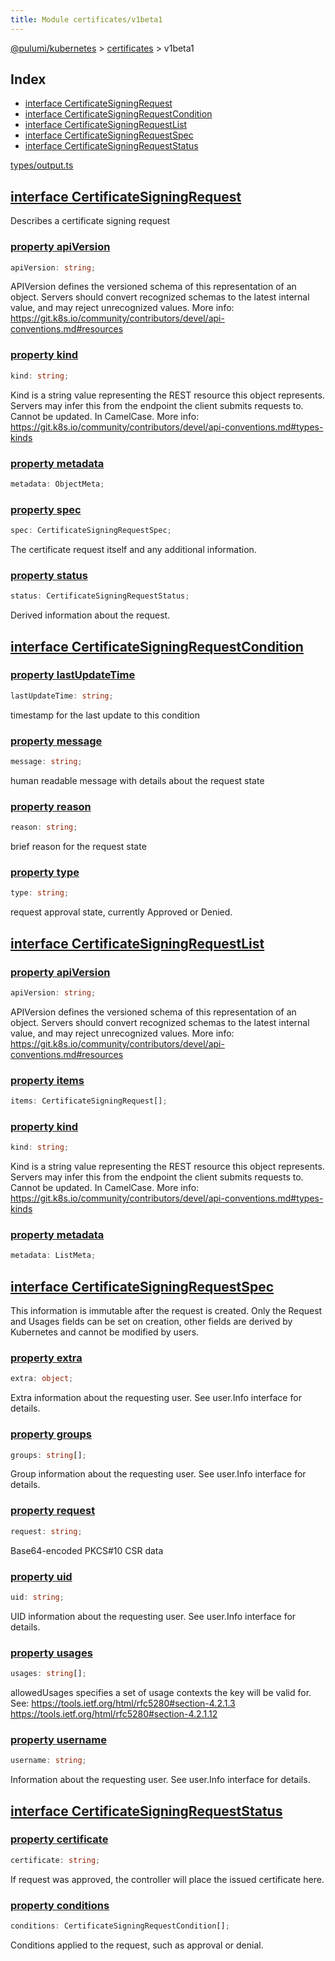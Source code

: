 ```yaml
---
title: Module certificates/v1beta1
---
```


<a href="../../index.html">@pulumi/kubernetes</a> &gt; <a href="../index.html">certificates</a> &gt; v1beta1

<h2 class="pdoc-module-header">Index</h2>

* <a href="#CertificateSigningRequest">interface CertificateSigningRequest</a>
* <a href="#CertificateSigningRequestCondition">interface CertificateSigningRequestCondition</a>
* <a href="#CertificateSigningRequestList">interface CertificateSigningRequestList</a>
* <a href="#CertificateSigningRequestSpec">interface CertificateSigningRequestSpec</a>
* <a href="#CertificateSigningRequestStatus">interface CertificateSigningRequestStatus</a>

<a href="/types/output.ts">types/output.ts</a> 


<h2 class="pdoc-module-header" id="CertificateSigningRequest">
<a class="pdoc-member-name" href="https://github.com/pulumi/pulumi-kubernetes/blob/master/pack/nodejs/types/output.ts#L6060">interface CertificateSigningRequest</a>
</h2>

Describes a certificate signing request

<h3 class="pdoc-member-header">
<a class="pdoc-child-name" href="https://github.com/pulumi/pulumi-kubernetes/blob/master/pack/nodejs/types/output.ts#L6067">property apiVersion</a>
</h3>

```typescript
apiVersion: string;
```


APIVersion defines the versioned schema of this representation of an object. Servers should
convert recognized schemas to the latest internal value, and may reject unrecognized
values. More info:
https://git.k8s.io/community/contributors/devel/api-conventions.md#resources

<h3 class="pdoc-member-header">
<a class="pdoc-child-name" href="https://github.com/pulumi/pulumi-kubernetes/blob/master/pack/nodejs/types/output.ts#L6075">property kind</a>
</h3>

```typescript
kind: string;
```


Kind is a string value representing the REST resource this object represents. Servers may
infer this from the endpoint the client submits requests to. Cannot be updated. In
CamelCase. More info:
https://git.k8s.io/community/contributors/devel/api-conventions.md#types-kinds

<h3 class="pdoc-member-header">
<a class="pdoc-child-name" href="https://github.com/pulumi/pulumi-kubernetes/blob/master/pack/nodejs/types/output.ts#L6078">property metadata</a>
</h3>

```typescript
metadata: ObjectMeta;
```

<h3 class="pdoc-member-header">
<a class="pdoc-child-name" href="https://github.com/pulumi/pulumi-kubernetes/blob/master/pack/nodejs/types/output.ts#L6083">property spec</a>
</h3>

```typescript
spec: CertificateSigningRequestSpec;
```


The certificate request itself and any additional information.

<h3 class="pdoc-member-header">
<a class="pdoc-child-name" href="https://github.com/pulumi/pulumi-kubernetes/blob/master/pack/nodejs/types/output.ts#L6088">property status</a>
</h3>

```typescript
status: CertificateSigningRequestStatus;
```


Derived information about the request.

<h2 class="pdoc-module-header" id="CertificateSigningRequestCondition">
<a class="pdoc-member-name" href="https://github.com/pulumi/pulumi-kubernetes/blob/master/pack/nodejs/types/output.ts#L6093">interface CertificateSigningRequestCondition</a>
</h2>
<h3 class="pdoc-member-header">
<a class="pdoc-child-name" href="https://github.com/pulumi/pulumi-kubernetes/blob/master/pack/nodejs/types/output.ts#L6097">property lastUpdateTime</a>
</h3>

```typescript
lastUpdateTime: string;
```


timestamp for the last update to this condition

<h3 class="pdoc-member-header">
<a class="pdoc-child-name" href="https://github.com/pulumi/pulumi-kubernetes/blob/master/pack/nodejs/types/output.ts#L6102">property message</a>
</h3>

```typescript
message: string;
```


human readable message with details about the request state

<h3 class="pdoc-member-header">
<a class="pdoc-child-name" href="https://github.com/pulumi/pulumi-kubernetes/blob/master/pack/nodejs/types/output.ts#L6107">property reason</a>
</h3>

```typescript
reason: string;
```


brief reason for the request state

<h3 class="pdoc-member-header">
<a class="pdoc-child-name" href="https://github.com/pulumi/pulumi-kubernetes/blob/master/pack/nodejs/types/output.ts#L6112">property type</a>
</h3>

```typescript
type: string;
```


request approval state, currently Approved or Denied.

<h2 class="pdoc-module-header" id="CertificateSigningRequestList">
<a class="pdoc-member-name" href="https://github.com/pulumi/pulumi-kubernetes/blob/master/pack/nodejs/types/output.ts#L6117">interface CertificateSigningRequestList</a>
</h2>
<h3 class="pdoc-member-header">
<a class="pdoc-child-name" href="https://github.com/pulumi/pulumi-kubernetes/blob/master/pack/nodejs/types/output.ts#L6124">property apiVersion</a>
</h3>

```typescript
apiVersion: string;
```


APIVersion defines the versioned schema of this representation of an object. Servers should
convert recognized schemas to the latest internal value, and may reject unrecognized
values. More info:
https://git.k8s.io/community/contributors/devel/api-conventions.md#resources

<h3 class="pdoc-member-header">
<a class="pdoc-child-name" href="https://github.com/pulumi/pulumi-kubernetes/blob/master/pack/nodejs/types/output.ts#L6127">property items</a>
</h3>

```typescript
items: CertificateSigningRequest[];
```

<h3 class="pdoc-member-header">
<a class="pdoc-child-name" href="https://github.com/pulumi/pulumi-kubernetes/blob/master/pack/nodejs/types/output.ts#L6135">property kind</a>
</h3>

```typescript
kind: string;
```


Kind is a string value representing the REST resource this object represents. Servers may
infer this from the endpoint the client submits requests to. Cannot be updated. In
CamelCase. More info:
https://git.k8s.io/community/contributors/devel/api-conventions.md#types-kinds

<h3 class="pdoc-member-header">
<a class="pdoc-child-name" href="https://github.com/pulumi/pulumi-kubernetes/blob/master/pack/nodejs/types/output.ts#L6138">property metadata</a>
</h3>

```typescript
metadata: ListMeta;
```

<h2 class="pdoc-module-header" id="CertificateSigningRequestSpec">
<a class="pdoc-member-name" href="https://github.com/pulumi/pulumi-kubernetes/blob/master/pack/nodejs/types/output.ts#L6147">interface CertificateSigningRequestSpec</a>
</h2>

This information is immutable after the request is created. Only the Request and Usages
fields can be set on creation, other fields are derived by Kubernetes and cannot be modified
by users.

<h3 class="pdoc-member-header">
<a class="pdoc-child-name" href="https://github.com/pulumi/pulumi-kubernetes/blob/master/pack/nodejs/types/output.ts#L6151">property extra</a>
</h3>

```typescript
extra: object;
```


Extra information about the requesting user. See user.Info interface for details.

<h3 class="pdoc-member-header">
<a class="pdoc-child-name" href="https://github.com/pulumi/pulumi-kubernetes/blob/master/pack/nodejs/types/output.ts#L6156">property groups</a>
</h3>

```typescript
groups: string[];
```


Group information about the requesting user. See user.Info interface for details.

<h3 class="pdoc-member-header">
<a class="pdoc-child-name" href="https://github.com/pulumi/pulumi-kubernetes/blob/master/pack/nodejs/types/output.ts#L6161">property request</a>
</h3>

```typescript
request: string;
```


Base64-encoded PKCS#10 CSR data

<h3 class="pdoc-member-header">
<a class="pdoc-child-name" href="https://github.com/pulumi/pulumi-kubernetes/blob/master/pack/nodejs/types/output.ts#L6166">property uid</a>
</h3>

```typescript
uid: string;
```


UID information about the requesting user. See user.Info interface for details.

<h3 class="pdoc-member-header">
<a class="pdoc-child-name" href="https://github.com/pulumi/pulumi-kubernetes/blob/master/pack/nodejs/types/output.ts#L6173">property usages</a>
</h3>

```typescript
usages: string[];
```


allowedUsages specifies a set of usage contexts the key will be valid for. See:
https://tools.ietf.org/html/rfc5280#section-4.2.1.3
     https://tools.ietf.org/html/rfc5280#section-4.2.1.12

<h3 class="pdoc-member-header">
<a class="pdoc-child-name" href="https://github.com/pulumi/pulumi-kubernetes/blob/master/pack/nodejs/types/output.ts#L6178">property username</a>
</h3>

```typescript
username: string;
```


Information about the requesting user. See user.Info interface for details.

<h2 class="pdoc-module-header" id="CertificateSigningRequestStatus">
<a class="pdoc-member-name" href="https://github.com/pulumi/pulumi-kubernetes/blob/master/pack/nodejs/types/output.ts#L6183">interface CertificateSigningRequestStatus</a>
</h2>
<h3 class="pdoc-member-header">
<a class="pdoc-child-name" href="https://github.com/pulumi/pulumi-kubernetes/blob/master/pack/nodejs/types/output.ts#L6187">property certificate</a>
</h3>

```typescript
certificate: string;
```


If request was approved, the controller will place the issued certificate here.

<h3 class="pdoc-member-header">
<a class="pdoc-child-name" href="https://github.com/pulumi/pulumi-kubernetes/blob/master/pack/nodejs/types/output.ts#L6192">property conditions</a>
</h3>

```typescript
conditions: CertificateSigningRequestCondition[];
```


Conditions applied to the request, such as approval or denial.

